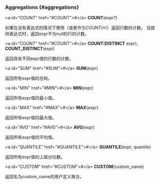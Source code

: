 ### Aggregations {#aggregations}

&lt;a id=&quot;COUNT&quot; href=&quot;#COUNT&quot;&gt;#&lt;/a&gt; **COUNT**(expr?)

如果在没有表达式的情况下使用（或者作为COUNT(*)）返回行数的计数。 当提供表达式时，返回expr不为null的行的计数。

&lt;a id=&quot;COUNT&quot; href=&quot;#COUNT&quot;&gt;#&lt;/a&gt; **COUNT**(**DISTINCT** expr), **COUNT_DISTINCT**(expr)

返回具有不同expr值的行数的计数。

&lt;a id=&quot;SUM&quot; href=&quot;#SUM&quot;&gt;#&lt;/a&gt; **SUM**(expr)

返回所有expr值的总和。

&lt;a id=&quot;MIN&quot; href=&quot;#MIN&quot;&gt;#&lt;/a&gt; **MIN**(expr)

返回所有expr值的最小值。

&lt;a id=&quot;MAX&quot; href=&quot;#MAX&quot;&gt;#&lt;/a&gt; **MAX**(expr)

返回所有expr值的最大值。

&lt;a id=&quot;AVG&quot; href=&quot;#AVG&quot;&gt;#&lt;/a&gt; **AVG**(expr)

返回所有expr值的平均值。

&lt;a id=&quot;QUANTILE&quot; href=&quot;#QUANTILE&quot;&gt;#&lt;/a&gt; **QUANTILE**(expr, quantile)

返回所有expr值的上层分位数。

&lt;a id=&quot;CUSTOM&quot; href=&quot;#CUSTOM&quot;&gt;#&lt;/a&gt; **CUSTOM**(custom_name)

返回名为custom_name的用户定义聚合。